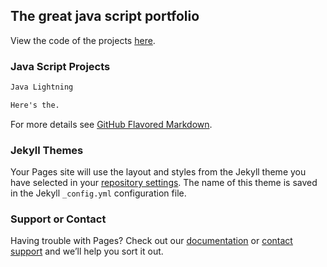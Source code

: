 ## The great java script portfolio

View the code of the projects [here](https://github.com/AKoskela/JSProjects).

### Java Script Projects

```markdown
Java Lightning

Here's the.
```

For more details see [GitHub Flavored Markdown](https://akoskela.github.io/JSProjects/JSLightning).

### Jekyll Themes

Your Pages site will use the layout and styles from the Jekyll theme you have selected in your [repository settings](https://github.com/AKoskela/JSProjects/settings). The name of this theme is saved in the Jekyll `_config.yml` configuration file.

### Support or Contact

Having trouble with Pages? Check out our [documentation](https://help.github.com/categories/github-pages-basics/) or [contact support](https://github.com/contact) and we’ll help you sort it out.
